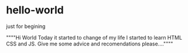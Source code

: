 # hello-world
just for begining


""""Hi World
Today it started to change of my life
I started to learn HTML CSS and JS.
Give me some advice and recomendations please....""""
